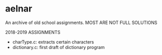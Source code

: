 # aelnar
An archive of old school assignments.
MOST ARE NOT FULL SOLUTIONS

2018-2019 ASSIGNMENTS
- charType.c: extracts certain characters
- dictionary.c: first draft of dictionary program
